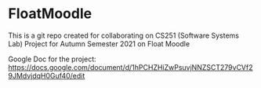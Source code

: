 # FloatMoodle
This is a git repo created for collaborating on CS251 (Software Systems Lab) Project for Autumn Semester 2021 on Float Moodle

Google Doc for the project: https://docs.google.com/document/d/1hPCHZHiZwPsuvjNNZSCT279vCVf29JMdvjdqH0Guf40/edit
